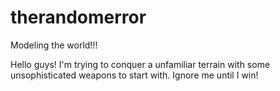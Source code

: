 # therandomerror
Modeling the world!!!

Hello guys!
I'm trying to conquer a unfamiliar terrain with some unsophisticated weapons to start with. Ignore me until I win!  
